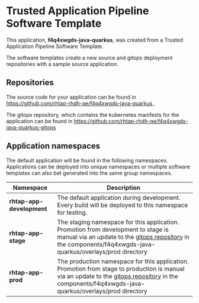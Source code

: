 # Trusted Application Pipeline Software Template

This application, **f4q4xwgds-java-quarkus**, was created from a Trusted Application Pipeline Software Template.

The software templates create a new source and gitops deployment repositories with a sample source application. 

## Repositories

The source code for your application can be found in [https://github.com/rhtap-rhdh-qe/f4q4xwgds-java-quarkus ](https://github.com/rhtap-rhdh-qe/f4q4xwgds-java-quarkus ).
 
The gitops repository, which contains the kubernetes manifests for the application can be found in 
[https://github.com/rhtap-rhdh-qe/f4q4xwgds-java-quarkus-gitops ](https://github.com/rhtap-rhdh-qe/f4q4xwgds-java-quarkus-gitops ) 

## Application namespaces 

The default application will be found in the following namespaces. Applications can be deployed into unique namespaces or multiple software templates can also bet generated into the same group namespaces.  

|  Namespace   |  Description   |  
| -------- | -------- |   
| **rhtap-app-development** | The default application during development. Every build will be deployed to this namespace for testing. | 
| **rhtap-app-stage** | The staging namespace for this application. Promotion from development to stage is manual via an update to the [gitops repository](https://github.com/rhtap-rhdh-qe/f4q4xwgds-java-quarkus-gitops ) in the components/f4q4xwgds-java-quarkus/overlays/prod directory |  
| **rhtap-app-prod** | The production namespace for this application. Promotion from stage to production is manual via an update to the [gitops repository](https://github.com/rhtap-rhdh-qe/f4q4xwgds-java-quarkus-gitops ) in the components/f4q4xwgds-java-quarkus/overlays/prod directory | 
